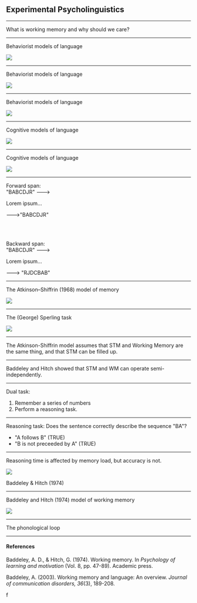 ## Experimental Psycholinguistics

<style>
.container{
  display: flex;
}
.col {
  flex: 1;
}
</style>

---

What is working memory and why should we care?

---

Behaviorist models of language

**![](https://lh5.googleusercontent.com/03naLpTTRTFR4mfZ-f8-tA7veM-YNmsScsHNGfvi14XBiMp24qj1xpwEjHCtsuggNLaTpLo0jWoqP4eSfmrdbSNv8-SRYu-dgOb5ANVrgxgkbZfnsbN-X9hkGsP0gUTPG5oAgqJawhc=s0)**

---

Behaviorist models of language

**![](https://lh6.googleusercontent.com/8coI3gthPJ4zcTd18Iqz2vqBAzXUP7sDi1IRZYHzkdPUgUpZO2wL4buxqvq9Z9KSre73SpaOm-ZmA9dCiWH07IjD0c8tvGbRM0SGhbzlA3jwyZI-Op-LV3xivy8UyQ4C4H_FDGLLnPc=s0)**

---

Behaviorist models of language

**![](https://lh4.googleusercontent.com/ye9e_q81PnWKuSGR1AaZCWm9OT7zHNi1L9rNgVqVUP1fguG7ws94vCRKLuWtOfvPVq7Rjc1YqOqILlvtn25148bkOkbzOjNz4NSpkjViXYzfwG9kM9R_H8_BY4N32b5AG293HJEbwx4=s0)**

---

Cognitive models of language

**![](https://lh6.googleusercontent.com/-dLqxg2C7cf7JlnDjBkiOOdMf09DBgXF7lHz6kkpSnLutQ4cyLx_70A6hKDSSXovQWAzOfkl3Z_ZjNEhYGJISDBwNMezvXk2acIcMlae-uLTHp7OUdK4a7Jx--OD1FoNKdVHSKL6PsM=s0)**

---

Cognitive models of language

**![](https://lh6.googleusercontent.com/dvATTV0m5xoFhwy_wtYccQPKCAhv0OtM_CLBA2Kx1IFnq8PQQgqysWDIH37c3aYNyNE9nHvhlz5TLPh84pZu6GWttbTcKqERLrmljtZwE7iPBo8oUCRIWxiLPHzvNWWw3F4Bci2Cpto=s0)**

---

Forward span:  
"BABCDJR" --->  <p style="text-color:Tomato;">Lorem ipsum...</p>  --->"BABCDJR"

<br>
<br>

Backward span:  
"BABCDJR" --->  <p style="text-color:Tomato;">Lorem ipsum...</p>  ---> "RJDCBAB"

---


The Atkinson–Shiffrin (1968) model of memory

**![](https://lh6.googleusercontent.com/tAddWFHlaLN3rV4jtsmlW9JTH2j6Awei1TkMyIRaYBbI4oWE8YBlHR3XgVYdC6k5IskzMfm7EXnGG4-aZj8DE4k7utPP5Q5WAEIrMd6TGG2A2eMXP06V2w2QXPVg2UnBvAB3fjxKexQ=s0)**

---

The (George) Sperling task

**![](https://lh6.googleusercontent.com/I3jkA-VJohlVx7fzg3emVTy3aJGEGE3oFKff9QhqTVrLvfC_zy9K8KrsLwurIrFoDvQVpxuApFj72YfwcEVsi80to04ZnElvW5bCsvtJN8H_i6KU5PiQpMF4L-Z3q38ca1Wn-1kkn54=s0)**

---

The Atkinson-Shiffrin model assumes that STM and Working Memory are the same thing, and that STM can be filled up.

---

Baddeley and Hitch showed that STM and WM can operate semi-independently.

---

Dual task:

1. Remember a series of numbers
2. Perform a reasoning task. 

---

Reasoning task: Does the sentence correctly describe the sequence "BA"?  

- "A follows B" (TRUE)  
- "B is not preceeded by A" (TRUE)

---

Reasoning time is affected by memory load, but accuracy is not.

**![](https://lh3.googleusercontent.com/x5OKZt_1KL7x18e9Ke8qeiqQrHcI4lYUbFmtsxRhn1hrp9-yPky3_niXY_G2DVmhpJCX4dFiZlhT9nf3NzA8Oyb-F_gknbfAd2kBfsdplOqcDTm-L4KdSA2pB9PURO4iQop0MEUTvVY=s0)**

Baddeley & Hitch (1974)

---

Baddeley and Hitch (1974) model of working memory

**![](https://lh4.googleusercontent.com/MWYpZtDpjHchcV8M9P00C7utSXc2nDy35fF-sJH7YeYEEWIRYvs7gvoEKicv1MzTPU1anqyHD7Epoi5_ibI1YI4mkbnbyNa9sjgxMT3kRNyOCQeQFDQLIgkbBWcwvT3XOyS3dOsi7qE=s0)**

---

The phonological loop

---



#### References

Baddeley, A. D., & Hitch, G. (1974). Working memory. In _Psychology of learning and motivation_ (Vol. 8, pp. 47-89). Academic press.

Baddeley, A. (2003). Working memory and language: An overview. _Journal of communication disorders, 36_(3), 189-208.

f